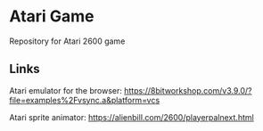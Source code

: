 # Atari Game
Repository for Atari 2600 game

## Links

Atari emulator for the browser:
https://8bitworkshop.com/v3.9.0/?file=examples%2Fvsync.a&platform=vcs

Atari sprite animator:
https://alienbill.com/2600/playerpalnext.html
